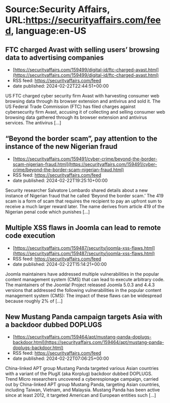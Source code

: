 # Source:Security Affairs, URL:https://securityaffairs.com/feed, language:en-US

## FTC charged Avast with selling users’ browsing data to advertising companies
 - [https://securityaffairs.com/159499/digital-id/ftc-charged-avast.html](https://securityaffairs.com/159499/digital-id/ftc-charged-avast.html)
 - RSS feed: https://securityaffairs.com/feed
 - date published: 2024-02-22T22:44:51+00:00

US FTC charged cyber security firm Avast with harvesting consumer web browsing data through its browser extension and antivirus and sold it. The US Federal Trade Commission (FTC) has filed charges against cybersecurity firm Avast, accusing it of collecting and selling consumer web browsing data gathered through its browser extension and antivirus services. The antivirus [&#8230;]

## “Beyond the border scam”, pay attention to the instance of the new Nigerian fraud
 - [https://securityaffairs.com/159491/cyber-crime/beyond-the-border-scam-nigerian-fraud.html](https://securityaffairs.com/159491/cyber-crime/beyond-the-border-scam-nigerian-fraud.html)
 - RSS feed: https://securityaffairs.com/feed
 - date published: 2024-02-22T19:25:10+00:00

Security researcher Salvatore Lombardo shared details about a new instance of Nigerian fraud that he called &#8216;Beyond the border scam.&#8217; The 419 scam is a form of scam that requires the recipient to pay an upfront sum to receive a much larger reward later. The name derives from article 419 of the Nigerian penal code which punishes [&#8230;]

## Multiple XSS flaws in Joomla can lead to remote code execution
 - [https://securityaffairs.com/159487/security/joomla-xss-flaws.html](https://securityaffairs.com/159487/security/joomla-xss-flaws.html)
 - RSS feed: https://securityaffairs.com/feed
 - date published: 2024-02-22T15:14:21+00:00

Joomla maintainers have addressed multiple vulnerabilities in the popular content management system (CMS) that can lead to execute arbitrary code. The maintainers of the Joomla! Project released Joomla 5.0.3 and 4.4.3 versions that addressed the following vulnerabilities in the popular content management system (CMS): The impact of these flaws can be widespread because roughly 2% of [&#8230;]

## New Mustang Panda campaign targets Asia with a backdoor dubbed DOPLUGS
 - [https://securityaffairs.com/159464/apt/mustang-panda-doplugs-backdoor.html](https://securityaffairs.com/159464/apt/mustang-panda-doplugs-backdoor.html)
 - RSS feed: https://securityaffairs.com/feed
 - date published: 2024-02-22T07:06:25+00:00

China-linked APT group Mustang Panda targeted various Asian countries with a variant of the PlugX (aka Korplug) backdoor dubbed DOPLUGS. Trend Micro researchers uncovered a cyberespionage campaign, carried out by China-linked APT group Mustang Panda, targeting Asian countries, including Taiwan, Vietnam, and Malaysia. Mustang Panda has been active since at least 2012, it targeted American and European entities such [&#8230;]

